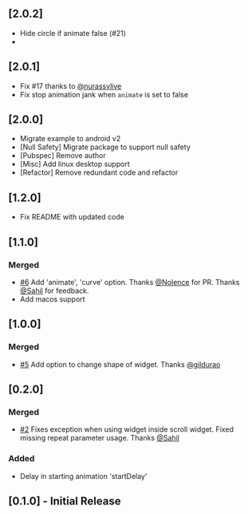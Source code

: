## [2.0.2]

- Hide circle if animate false (#21)
- 
## [2.0.1]

- Fix #17 thanks to [@nurassylive](@nurassylive)
- Fix stop animation jank when `animate` is set to false

## [2.0.0]

- Migrate example to android v2
- [Null Safety] Migrate package to support null safety
- [Pubspec] Remove author
- [Misc] Add linux desktop support
- [Refactor] Remove redundant code and refactor

## [1.2.0]

- Fix README with updated code

## [1.1.0]

### Merged

- [#6](https://github.com/apgapg/avatar_glow/pull/6) Add 'animate', 'curve' option.
  Thanks [@Nolence](https://github.com/Nolence) for PR. Thanks [@Sahil](https://github.com/xsahil03x) for feedback.
- Add macos support

## [1.0.0]

### Merged

- [#5](https://github.com/apgapg/avatar_glow/pull/5) Add option to change shape of widget.
  Thanks [@gildurao](https://github.com/gildurao)

## [0.2.0]

### Merged

- [#2](https://github.com/apgapg/avatar_glow/issues/2) Fixes exception when using widget inside scroll widget. Fixed
  missing repeat parameter usage. Thanks [@Sahil](https://github.com/xsahil03x)

### Added

- Delay in starting animation 'startDelay'

## [0.1.0] - Initial Release
